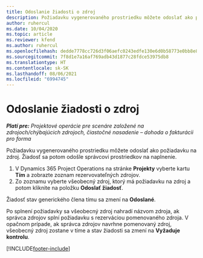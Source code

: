 ```yaml
---
title: Odoslanie žiadosti o zdroj
description: Požiadavku vygenerovaného prostriedku môžete odoslať ako požiadavku na zdroj. Žiadosť sa potom odošle správcovi prostriedkov na naplnenie.
author: ruhercul
ms.date: 10/04/2020
ms.topic: article
ms.reviewer: kfend
ms.author: ruhercul
ms.openlocfilehash: dedde7778cc726d3f06aefc0243edfe130e6d0b58773e0bb8e87cfcb13f1cc79
ms.sourcegitcommit: 7f8d1e7a16af769adb43d1877c28fdce53975db8
ms.translationtype: HT
ms.contentlocale: sk-SK
ms.lasthandoff: 08/06/2021
ms.locfileid: "6994745"
---
```

# <a name="submit-a-resource-request"></a>Odoslanie žiadosti o zdroj

_**Platí pre:** Projektové operácie pre scenáre založené na zdrojoch/chýbajúcich zdrojoch, čiastočné nasadenie – dohoda o fakturácii pro forma_

Požiadavku vygenerovaného prostriedku môžete odoslať ako požiadavku na zdroj. Žiadosť sa potom odošle správcovi prostriedkov na naplnenie.

1. V Dynamics 365 Project Operations na stránke **Projekty** vyberte kartu **Tím** a zobrazte zoznam rezervovateľných zdrojov. 
2. Zo zoznamu vyberte všeobecný zdroj, ktorý má požiadavku na zdroj a potom kliknite na položku **Odoslať žiadosť**.

Žiadosť stav generického člena tímu sa zmení na **Odoslané**.

Po splnení požiadavky sa všeobecný zdroj nahradí názvom zdroja, ak správca zdrojov splní požiadavku s rezerváciou pomenovaného zdroja. V opačnom prípade, ak správca zdrojov navrhne pomenovaný zdroj, všeobecný zdroj zostane v tíme a stav žiadosti sa zmení na **Vyžaduje kontrolu**.


[!INCLUDE[footer-include](../includes/footer-banner.md)]